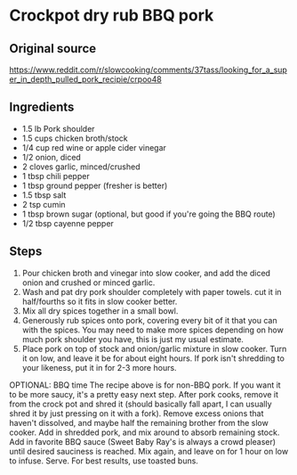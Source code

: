 # Crockpot dry rub BBQ pork

## Original source
https://www.reddit.com/r/slowcooking/comments/37tass/looking_for_a_super_in_depth_pulled_pork_recipie/crpoo48

## Ingredients
-  1.5 lb Pork shoulder
-  1.5 cups chicken broth/stock
-  1/4 cup red wine or apple cider vinegar
-  1/2 onion, diced
-  2 cloves garlic, minced/crushed
-  1 tbsp chili pepper
-  1 tbsp ground pepper (fresher is better)
-  1.5 tbsp salt
-  2 tsp cumin
-  1 tbsp brown sugar (optional, but good if you're going the BBQ route)
-  1/2 tbsp cayenne pepper

## Steps
1.  Pour chicken broth and vinegar into slow cooker, and add the diced onion and crushed or minced garlic.
1.  Wash and pat dry pork shoulder completely with paper towels. cut it in half/fourths so it fits in slow cooker better.
1.  Mix all dry spices together in a small bowl.
1.  Generously rub spices onto pork, covering every bit of it that you can with the spices. You may need to make more spices depending on how much pork shoulder you have, this is just my usual estimate.
1.  Place pork on top of stock and onion/garlic mixture in slow cooker. Turn it on low, and leave it be for about eight hours. If pork isn't shredding to your likeness, put it in for 2-3 more hours.


OPTIONAL: BBQ time
The recipe above is for non-BBQ pork. If you want it to be more saucy, it's a pretty easy next step.
After pork cooks, remove it from the crock pot and shred it (should basically fall apart, I can usually shred it by just pressing on it with a fork). Remove excess onions that haven't dissolved, and maybe half the remaining brother from the slow cooker.
Add in shredded pork, and mix around to absorb remaining stock. Add in favorite BBQ sauce (Sweet Baby Ray's is always a crowd pleaser) until desired sauciness is reached. Mix again, and leave on for 1 hour on low to infuse.
Serve. For best results, use toasted buns.


